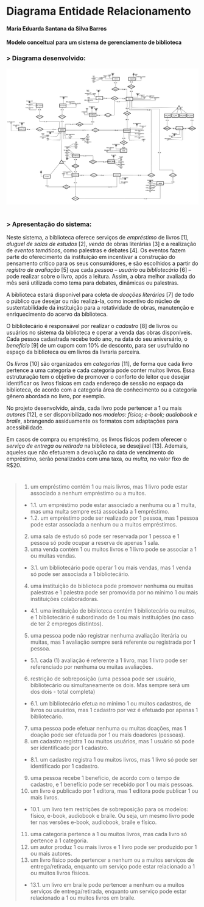# **Diagrama Entidade Relacionamento**

#### Maria Eduarda Santana da Silva Barros

#### Modelo conceitual para um sistema de gerenciamento de biblioteca

### > Diagrama desenvolvido:

<img src="modelo-conceitual-final.png"/>

#
### > Apresentação do sistema:
Neste sistema, a biblioteca oferece serviços de *empréstimo* de livros [1],  *aluguel de salas de estudos* [2], *venda* de obras literárias [3] e a realização de *eventos temáticos*, como palestras e debates [4]. Os eventos fazem parte do oferecimento da instituição em incentivar a construção do pensamento crítico para os seus consumidores, e são escolhidos a partir do *registro de avaliação* [5] que cada *pessoa* – *usuário* ou *bibliotecário* [6] – pode realizar sobre o livro, após a leitura. Assim, a obra melhor avaliada do mês será utilizada como tema para debates, dinâmicas ou palestras. 

A biblioteca estará disponível para coleta de *doações literárias* [7] de todo o público que desejar ou não realizá-la, como incentivo do núcleo de sustentabilidade da instituição para a rotatividade de obras, manutenção e enriquecimento do acervo da biblioteca.

O bibliotecário é responsável por realizar o *cadastro* [8] de livros ou usuários no sistema da biblioteca e operar a venda das obras disponíveis. Cada pessoa cadastrada recebe todo ano, na data do seu aniversário, o *benefício* [9] de um cupom com 10% de desconto, para ser usufruído no espaço da biblioteca ou em livros da livraria parceira.

Os *livros* [10] são organizados em *categorias* [11], de forma que cada livro pertence a uma categoria e cada categoria pode conter muitos livros. Essa estruturação tem o objetivo de promover o conforto do leitor que desejar identificar os livros físicos em cada endereço de sessão no espaço da biblioteca, de acordo com a categoria área de conhecimento ou a categoria gênero abordada no livro, por exemplo. 

No projeto desenvolvido, ainda, cada livro pode pertencer a 1 ou mais *autores* [12], e ser disponibilizado nos *modelos: físico; e-book; audiobook e braile*, abrangendo assiduamente os formatos com adaptações para acessibilidade. 

Em casos de compra ou empréstimo, os livros físicos podem oferecer o *serviço de entrega ou retirada* na biblioteca, se desejável [13]. Ademais, aqueles que não efetuarem a devolução na data de vencimento do empréstimo, serão penalizados com uma taxa, ou *multa*, no valor fixo de R$20. 
#

> 1. um empréstimo contém 1 ou mais livros, mas 1 livro pode estar associado a nenhum empréstimo ou a muitos.
  > * 1.1. um empréstimo pode estar associado a nenhuma ou a 1 multa, mas uma multa sempre está associada a 1 empréstimo.
  > * 1.2. um empréstimo pode ser realizado por 1 pessoa, mas 1 pessoa pode estar associada a nenhum ou a muitos empréstimos.
> 2. uma sala de estudo só pode ser reservada por 1 pessoa e 1 pessoa só pode ocupar a reserva de apenas 1 sala.
> 3. uma venda contém 1 ou muitos livros e 1 livro pode se associar a 1 ou muitas vendas.
  > * 3.1. um bibliotecário pode operar 1 ou mais vendas, mas 1 venda só pode ser associada a 1 bibliotecário. 
> 4. uma instituição de biblioteca pode promover nenhuma ou muitas palestras e 1 palestra pode ser promovida por no mínimo 1 ou mais instituições colaboradoras.
  >  * 4.1. uma instituição de biblioteca contém 1 bibliotecário ou muitos, e 1 bibliotecário é subordinado de 1 ou mais instituições (no caso de ter 2 empregos distintos).
> 5. uma pessoa pode não registrar nenhuma avaliação literária ou muitas, mas 1 avaliação sempre será referente ou registrada por 1 pessoa.
  >  * 5.1. cada (1) avaliação é referente a 1 livro, mas 1 livro pode ser referenciado por nenhuma ou muitas avaliações.
> 6. restrição de sobreposição (uma pessoa pode ser usuário, bibliotecário ou simultaneamente os dois. Mas sempre será um dos dois - total completa)
  >  * 6.1. um bibliotecário efetua no mínimo 1 ou muitos cadastros, de livros ou usuários, mas 1 cadastro por vez é efetuado por apenas 1 bibliotecário.
> 7. uma pessoa pode efetuar nenhuma ou muitas doações, mas 1 doação pode ser efetuada por 1 ou mais doadores (pessoas).
> 8. um cadastro registra 1 ou muitos usuários, mas 1 usuário só pode ser identificado por 1 cadastro.
  > * 8.1. um cadastro registra 1 ou muitos livros, mas 1 livro só pode ser identificado por 1 cadastro.
> 9. uma pessoa recebe 1 benefício, de acordo com o tempo de cadastro, e 1 benefício pode ser recebido por 1 ou mais pessoas.
> 10. um livro é publicado por 1 editora, mas 1 editora pode publicar 1 ou mais livros.
  > * 10.1. um livro tem restrições de sobreposição para os modelos: físico, e-book, audiobook e braile. Ou seja, um mesmo livro pode ter nas versões e-book, audiobook, braile e físico.
> 11. uma categoria pertence a 1 ou muitos livros, mas cada livro só pertence a 1 categoria.
> 12. um autor produz 1 ou mais livros e 1 livro pode ser produzido por 1 ou mais autores.
> 13. um livro físico pode pertencer a nenhum ou a muitos serviços de entrega/retirada, enquanto um serviço pode estar relacionado a 1 ou muitos livros físicos.
  > * 13.1. um livro em braile pode pertencer a nenhum ou a muitos serviços de entrega/retirada, enquanto um serviço pode estar relacionado a 1 ou muitos livros em braile.

